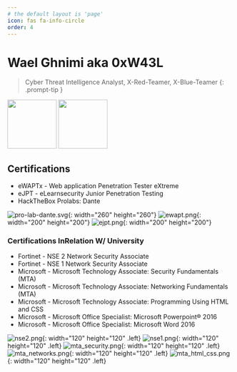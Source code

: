 ```yaml
---
# the default layout is 'page'
icon: fas fa-info-circle
order: 4
---
```

# Wael Ghnimi aka 0xW43L

> Cyber Threat Intelligence Analyst, X-Red-Teamer, X-Blue-Teamer
{: .prompt-tip }

[<img src="https://images.credly.com/images/ec81134d-e80b-4eb5-ae07-0eb8e1a60fcd/image.png" width=110>](https://www.credential.net/bc943e77-c6b0-49a3-857a-230aafdb6726)
[<img src="https://api.eu.badgr.io/public/assertions/J-4Lz_iJQxeI6WAC-mZxrQ/image" width=110>](https://eu.badgr.com/public/assertions/J-4Lz_iJQxeI6WAC-mZxrQ)

## Certifications
- eWAPTx - Web application Penetration Tester eXtreme
- eJPT - eLearnsecurity Junior Penetration Testing
- HackTheBox Prolabs: Dante

![pro-lab-dante.svg](assets/img/ic-dante-overview.svg){: width="260" height="260"} ![ewapt.png](assets/img/certs/ewaptx.png){: width="200" height="200"} ![ejpt.png](assets/img/certs/ejpt.png){: width="200" height="200"}

### Certifications InRelation W/ University
- Fortinet  - NSE 2 Network Security Associate
- Fortinet  - NSE 1 Network Security Associate
- Microsoft - Microsoft Technology Associate: Security Fundamentals (MTA)
- Microsoft - Microsoft Technology Associate: Networking Fundamentals (MTA)
- Microsoft - Microsoft Technology Associate: Programming Using HTML and CSS
- Microsoft - Microsoft Office Specialist: Microsoft Powerpoint® 2016
- Microsoft - Microsoft Office Specialist: Microsoft Word 2016

![nse2.png](assets/img/certs/NSE2.png){: width="120" height="120" .left} ![nse1.png](assets/img/certs/NSE1.png){: width="120" height="120" .left} ![mta_security.png](assets/img/certs/mta_security.png){: width="120" height="120" .left} ![mta_networks.png](assets/img/certs/mta_networks.png){: width="120" height="120" .left} ![mta_html_css.png](assets/img/certs/mta_html_css.png){: width="120" height="120" .left} 